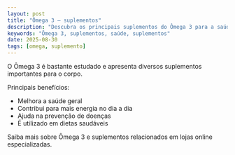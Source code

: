 ```yaml
---
layout: post
title: "Ômega 3 – suplementos"
description: "Descubra os principais suplementos do Ômega 3 para a saúde."
keywords: "Ômega 3, suplementos, saúde, suplementos"
date: 2025-08-30
tags: [omega, suplemento]
---
```


O Ômega 3 é bastante estudado e apresenta diversos suplementos importantes para o corpo.

Principais benefícios:
- Melhora a saúde geral
- Contribui para mais energia no dia a dia
- Ajuda na prevenção de doenças
- É utilizado em dietas saudáveis

Saiba mais sobre Ômega 3 e suplementos relacionados em lojas online especializadas.



